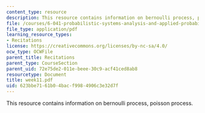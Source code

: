 ```yaml
---
content_type: resource
description: This resource contains information on bernoulli process, poisson process.
file: /courses/6-041-probabilistic-systems-analysis-and-applied-probability-spring-2006/623bbe7161b04bacf9984906c3e32d7f_week11.pdf
file_type: application/pdf
learning_resource_types:
- Recitations
license: https://creativecommons.org/licenses/by-nc-sa/4.0/
ocw_type: OCWFile
parent_title: Recitations
parent_type: CourseSection
parent_uid: 72e75de2-011e-beee-30c9-acf41ced8ab8
resourcetype: Document
title: week11.pdf
uid: 623bbe71-61b0-4bac-f998-4906c3e32d7f
---
```

This resource contains information on bernoulli process, poisson process.